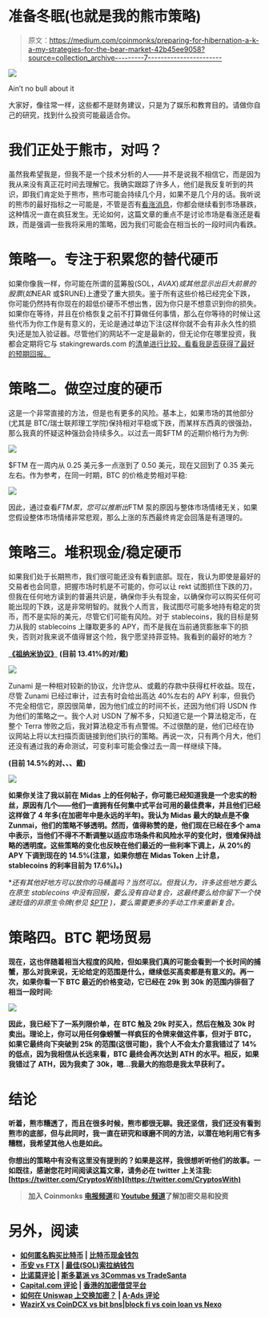 # 准备冬眠(也就是我的熊市策略)

> 原文：<https://medium.com/coinmonks/preparing-for-hibernation-a-k-a-my-strategies-for-the-bear-market-42b45ee9058?source=collection_archive---------7----------------------->

![](img/88a87023a41d91ee8a55685c48c58325.png)

Ain’t no bull about it

大家好，像往常一样，这些都不是财务建议，只是为了娱乐和教育目的。请做你自己的研究，找到什么投资可能最适合你。

# 我们正处于熊市，对吗？

虽然我希望我是，但我不是一个技术分析的人——并不是说我不相信它，而是因为我从来没有真正花时间去理解它。我确实跟踪了许多人，他们是我反复听到的共识，即我们肯定处于熊市，熊市可能会持续几个月，如果不是几个月的话。我听说的熊市的最好指标之一可能是，不管是否有[看涨消息](https://www.cnbc.com/2022/05/26/jamie-dimons-jpmorgan-says-bitcoin-has-significant-upside-now.html)，你都会继续看到市场暴跌，这种情况一直在疯狂发生。无论如何，这篇文章的重点不是讨论市场是看涨还是看跌，而是强调一些我将采用的策略，因为我们可能会在相当长的一段时间内看跌。

# 策略一。专注于积累您的替代硬币

如果你像我一样，你可能在所谓的蓝筹股(SOL，$AVAX)或其他显示出巨大前景的股票(如$NEAR 或$RUNE)上遭受了重大损失。鉴于所有这些价格已经完全下跌，你可能仍然持有你现在的超低价硬币不想出售，因为你只是不想意识到你的损失。如果你在等待，并且在价格恢复之前不打算做任何事情，那么在你等待的时候让这些代币为你工作是有意义的，无论是通过单边下注(这样你就不会有非永久性的损失)还是加入验证器。尽管他们的网站不一定是最新的，但无论你在哪里投资，我都会定期将它与 stakingrewards.com 的[清单进行比较，看看我是否获得了最好的预期回报。](https://www.stakingrewards.com/)

# 策略二。做空过度的硬币

这是一个非常直接的方法，但是也有更多的风险。基本上，如果市场的其他部分(尤其是 BTC/瑞士联邦理工学院)保持相对平稳或下跌，而某样东西真的很强劲，那么我真的怀疑这种强劲会持续多久。以过去一周$FTM 的近期价格行为为例:

![](img/3c87daaceb3b98ac9c517b97b74b221b.png)

$FTM 在一周内从 0.25 美元多一点涨到了 0.50 美元，现在又回到了 0.35 美元左右。作为参考，在同一时期，BTC 的价格走势相对平稳:

![](img/04bed0a1f908299e28fd0216d574e1df.png)

因此，通过查看$FTM 泵，您可以推断出$FTM 泵的原因与整体市场情绪无关，如果您假设整体市场情绪非常悲观，那么上涨的东西最终肯定会回落是有道理的。

# 策略三。堆积现金/稳定硬币

如果我们处于长期熊市，我们很可能还没有看到底部。现在，我认为即使是最好的交易者也会同意，把握市场时机是不可能的，你可以让 rekt 试图抓住下跌的刀，但我在任何地方读到的普遍共识是，确保你手头有现金，以确保你可以购买任何可能出现的下跌，这是非常明智的。就我个人而言，我试图尽可能多地持有稳定的货币，而不是实际的美元，尽管它们可能有风险。对于 stablecoins，我的目标是努力从我的 stablecoins 上赚取更多的 APY，而不是我在当前通货膨胀率下的损失，否则对我来说不值得冒这个险，我宁愿坚持菲亚特。我看到的最好的地方？

[**《祖纳米协议》**](https://app.zunami.io/) **(目前 13.41%的对/戴)**

![](img/35b89bf62e26582b8ce2f265f96faa14.png)

Zunami 是一种相对较新的协议，允许您从、或戴的存款中获得杠杆收益。现在，尽管 Zunami 已经过审计，过去有时会给出高达 40%左右的 APY 利率，但我仍不完全相信它，原因很简单，因为他们成立的时间不长，还因为他们将 USDN 作为他们的策略之一。我个人对 USDN 了解不多，只知道它是一个算法稳定币，在整个 Terra 惨败之后，我对算法稳定币有点警惕。不过很酷的是，他们已经在协议网站上将以太扫描页面链接到他们执行的策略。再说一次，只有两个月大，他们还没有通过我的寿命测试，可变利率可能会像过去一周一样继续下降。

[](https://midas.investments/?p=0191)****(目前 14.5%的对、、、戴)****

**![](img/55de2c65b1294be6bac777119dc8a91e.png)**

**如果你关注了我以前在 Midas 上的任何帖子，你可能已经知道我是一个忠实的粉丝，原因有几个——他们一直拥有任何集中式平台可用的最佳费率，并且他们已经这样做了 4 年多(在加密年中是永远的半年)。我认为 Midas 最大的缺点是不像 Zunmai，他们的策略不够透明。然而，值得称赞的是，他们现在已经在多个 ama 中表示，当他们不得不不断调整以适应市场条件和风险水平的变化时，很难保持战略的透明度。这些策略的变化也反映在他们最近的一些利率下调上，从 20%的 APY 下调到现在的 14.5%(注意，如果你想在 Midas Token 上计息，stablecoins 的利率目前为 17.6%)。)**

**还有其他好地方可以放你的马桶盖吗？当然可以。但我认为，许多这些地方要么在原生 stablecoins 中没有回报，要么没有自动复合，这最终要么给你留下一个快速贬值的非原生令牌(*参见 [$PTP](https://coinmarketcap.com/currencies/platypus-finance/) )，要么需要更多的手动工作来重新复合。**

# **策略四。BTC 靶场贸易**

**现在，这也伴随着相当大程度的风险，但如果我们真的可能会看到一个长时间的捕蟹，那么对我来说，无论给定的范围是什么，继续低买高卖都是有意义的。再一次，如果你看一下 BTC 最近的价格变动，它已经在 29k 到 30k 的范围内徘徊了相当一段时间:**

**![](img/1a08be09a887b30d30dedbedaef98137.png)**

**因此，我已经下了一系列限价单，在 BTC 触及 29k 时买入，然后在触及 30k 时卖出。理论上，你可以用任何像螃蟹一样疯狂的令牌来做这件事，但对于 BTC，如果它最终向下突破到 25k 的范围(这很可能)，我个人不会太介意我错过了 14%的低点，因为我相信从长远来看，BTC 最终会再次达到 ATH 的水平。相反，如果我错过了 ATH，因为我卖了 30k，嗯…我最大的抱怨是我太早获利了。**

# **结论**

**听着，熊市糟透了，而且在很多时候，熊市都很无聊。我还坚信，我们还没有看到熊市的底部，但与此同时，我一直在研究和琢磨不同的方法，以潜在地利用它有多糟糕，我希望其他人也是如此。**

**你想出的策略中有没有这里没有提到的？如果是这样，我很想听听他们的故事。一如既往，感谢您花时间阅读这篇文章，请务必在 twitter 上关注我:[https://twitter.com/CryptosWith](https://twitter.com/CryptosWith)**

> **加入 Coinmonks [电报频道](https://t.me/coincodecap)和 [Youtube 频道](https://www.youtube.com/c/coinmonks/videos)了解加密交易和投资**

# **另外，阅读**

*   **[如何匿名购买比特币](https://coincodecap.com/buy-bitcoin-anonymously) | [比特币现金钱包](https://coincodecap.com/bitcoin-cash-wallets)**
*   **[币安 vs FTX](https://coincodecap.com/binance-vs-ftx) | [最佳(SOL)索拉纳钱包](https://coincodecap.com/solana-wallets)**
*   **[比诺莫评论](https://coincodecap.com/binomo-review) | [斯多葛派 vs 3Commas vs TradeSanta](https://coincodecap.com/stoic-vs-3commas-vs-tradesanta)**
*   **[Capital.com 评论](https://coincodecap.com/capital-com-review) | [香港的加密借贷平台](https://coincodecap.com/crypto-lending-hong-kong)**
*   **[如何在 Uniswap 上交换加密？](https://coincodecap.com/swap-crypto-on-uniswap) | [A-Ads 评论](https://coincodecap.com/a-ads-review)**
*   **[WazirX vs CoinDCX vs bit bns](/coinmonks/wazirx-vs-coindcx-vs-bitbns-149f4f19a2f1)|[block fi vs coin loan vs Nexo](/coinmonks/blockfi-vs-coinloan-vs-nexo-cb624635230d)**